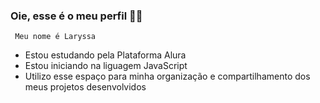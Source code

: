 ### Oie, esse é o meu perfil 👋😁
     
     Meu nome é Laryssa

- Estou estudando pela Plataforma Alura
- Estou iniciando na liguagem JavaScript
- Utilizo esse espaço para minha organização e compartilhamento dos meus projetos desenvolvidos
